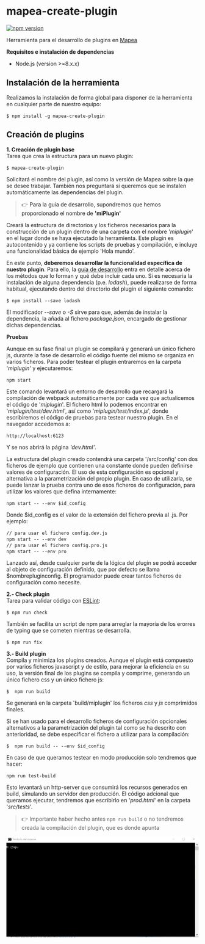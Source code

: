 # mapea-create-plugin
[![npm version](https://img.shields.io/npm/v/mapea-create-plugin.svg)](https://www.npmjs.com/package/mapea-create-plugin)

Herramienta para el desarrollo de plugins en [Mapea](https://github.com/sigcorporativo-ja/Mapea4)

**Requisitos e instalación de dependencias**

* Node.js (version >=8.x.x)
## Instalación de la herramienta
Realizamos la instalación de forma global para disponer de la herramienta en cualquier parte de nuestro equipo:

```shell
$ npm install -g mapea-create-plugin
```
## Creación de plugins
**1. Creación de plugin base**  
Tarea que crea la estructura para un nuevo plugin:  
```shell
$ mapea-create-plugin
```
Solicitará el nombre del plugin, así como la versión de Mapea sobre la que se desee trabajar. También nos preguntará si queremos que se instalen automáticamente las dependencias del plugin.
> :point_right:  <a> Para la guía de desarrollo, supondremos que hemos proporcionado el nombre de **'miPlugin'** </a>  

Creará la estructura de directorios y los ficheros necesarios para la construcción de un plugin dentro de una carpeta con el nombre '_miplugin_' en el lugar donde se haya ejecutado la herramienta. 
Este plugin es autocontenido y ya contiene los scripts de pruebas y compilación, e incluye una funcionalidad básica de ejemplo 'Hola mundo'.

En este punto, **deberemos desarrollar la funcionalidad específica de nuestro plugin**. Para ello, la [guía de desarrollo](https://github.com/sigcorporativo-ja/Mapea4-dev-webpack/wiki) entra en detalle acerca de los métodos que lo forman y qué debe incluir cada uno.
Si es necesaria la instalación de alguna dependencia (p.e. _lodash_), puede realizarse de forma habitual, ejecutando dentro del directorio del plugin el siguiente comando:
```shell
$ npm install --save lodash
```
El modificador _--save_ o _-S_ sirve para que, además de instalar la dependencia, la añada al fichero _package.json_, encargado de gestionar dichas dependencias.

**Pruebas**  

Aunque en su fase final un plugin se compilará y generará un único fichero js, durante la fase de desarrollo el código fuente del mismo se organiza en varios ficheros. Para poder testear el plugin entraremos en la carpeta '_miplugin_' y ejecutaremos: 
```shell
npm start
```
 Este comando levantará un entorno de desarrollo que recargará la compilación de webpack automáticamente por cada vez que actualicemos el código de '_miplugin_'. El fichero html lo podemos encontrar en '_miplugin/test/dev.html_', así como '_miplugin/test/index.js_', donde escribiremos el código de pruebas para testear nuestro plugin. En el navegador accedemos a:

```html
http://localhost:6123
```  
Y se nos abrirá la página _'dev.html'_.

La estructura del plugin creado contendrá una carpeta '/src/config' con dos ficheros de ejemplo que contienen una constante donde pueden definirse valores de configuración. El uso de esta configuración es opcional y alternativa a la parametrización del propio plugin. En caso de utilizarla, se puede lanzar la prueba contra uno de esos ficheros de configuración, para utilizar los valores que defina internamente:  
```shell
npm start -- --env $id_config
```  
Donde $id_config es el valor de la extensión del fichero previa al .js. Por ejemplo:  
```shell
// para usar el fichero config.dev.js
npm start -- --env dev
// para usar el fichero config.pro.js
npm start -- --env pro
```  
Lanzado así, desde cualquier parte de la lógica del plugin se podrá acceder al objeto de configuración definido, que por defecto se llama $nombrepluginconfig.  El programador puede crear tantos ficheros de configuración como necesite.


**2.- Check plugin**  
Tarea para validar código con [ESLint](https://eslint.org/):
```shell
$ npm run check
```
También se facilita un script de npm para arreglar la mayoría de los erorres de typing que se cometen mientras se desarrolla.

```shell
$ npm run fix
```

**3.- Build plugin**  
Compila y minimiza los plugins creados. Aunque el plugin está compuesto por varios ficheros javascript y de estilo, para mejorar la eficiencia en su uso, la versión final de los plugins se compila y comprime, generando un único fichero css y un único fichero js:
```shell
$  npm run build
```
Se generará en la carpeta 'build/miplugin' los ficheros _css_ y _js_ comprimidos finales.  

Si se han usado para el desarrollo ficheros de configuración opcionales alternativos a la parametrización del plugin tal como se ha descrito con anterioridad, se debe especificar el fichero a utilizar para la compilación:  
```shell
$  npm run build -- --env $id_config
```

En caso de que queramos testear en modo producción solo tendremos que hacer:
```shell
npm run test-build
```
Esto levantará un http-server que consumirá los recursos generados en build, simulando un servidor den producción. El código adcional que queramos ejecutar, tendremos que escribirlo en '_prod.html_' en la carpeta '_src/tests_'.
> :point_right: Importante haber hecho antes `npm run build` o no tendremos creada la compilación del plugin, que es donde apunta


![mapea-create-plugin](./images/mapea-create-plugin_nuevo.gif)